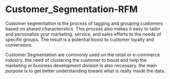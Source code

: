 # Customer_Segmentation-RFM
Customer segmentation is the process of tagging and grouping customers based on shared characteristics. This process also makes it easy to tailor and personalize your marketing, service, and sales efforts to the needs of specific groups. The result is a potential boost to customer loyalty and conversions.

Customer Segmentation are commonly used on the retail or e-commerce industry. the need of clustering the customer to boost and help the marketing or business development division is also necessary. the main purpose is to get better understanding toward what is really inside the data.
